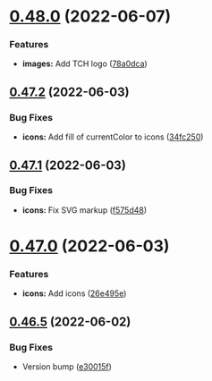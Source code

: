 # [0.48.0](https://github.com/jacecotton/tcds/compare/v0.47.2...v0.48.0) (2022-06-07)


### Features

* **images:** Add TCH logo ([78a0dca](https://github.com/jacecotton/tcds/commit/78a0dcaec7bb9ee1b7ac118ceeeceb81e86027ed))



## [0.47.2](https://github.com/jacecotton/tcds/compare/v0.47.1...v0.47.2) (2022-06-03)


### Bug Fixes

* **icons:** Add fill of currentColor to icons ([34fc250](https://github.com/jacecotton/tcds/commit/34fc25056d44b4724847a866be0a70346e6f6c3a))



## [0.47.1](https://github.com/jacecotton/tcds/compare/v0.47.0...v0.47.1) (2022-06-03)


### Bug Fixes

* **icons:** Fix SVG markup ([f575d48](https://github.com/jacecotton/tcds/commit/f575d484c95e7be30e0fc9b12e7c224083c6ba35))



# [0.47.0](https://github.com/jacecotton/tcds/compare/v0.46.5...v0.47.0) (2022-06-03)


### Features

* **icons:** Add icons ([26e495e](https://github.com/jacecotton/tcds/commit/26e495edbe0821973a8fe0f3bc67c306e96cb60f))



## [0.46.5](https://github.com/jacecotton/tcds/compare/v0.46.4...v0.46.5) (2022-06-02)


### Bug Fixes

* Version bump ([e30015f](https://github.com/jacecotton/tcds/commit/e30015f55b6a760bd237e2d57e067d6a9c6d2cb7))



